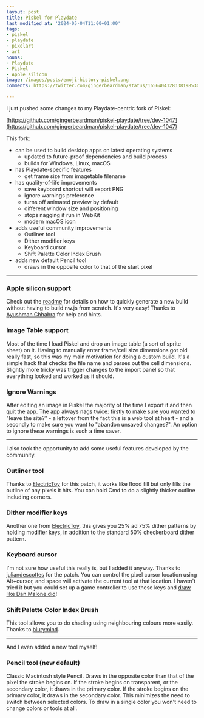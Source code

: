 ```yaml
---
layout: post
title: Piskel for Playdate
last_modified_at: '2024-05-04T11:00+01:00'
tags:
- piskel
- playdate
- pixelart
- art
nouns:
- Playdate
- Piskel
- Apple silicon
image: /images/posts/emoji-history-piskel.png
comments: https://twitter.com/gingerbeardman/status/1656404128338198530

---
```


I just pushed some changes to my Playdate-centric fork of Piskel:

[https://github.com/gingerbeardman/piskel-playdate/tree/dev-1047](https://github.com/gingerbeardman/piskel-playdate/tree/dev-1047)

This fork:
- can be used to build desktop apps on latest operating systems
  - updated to future-proof dependencies and build process
  - builds for Windows, Linux, macOS
- has Playdate-specific features
  - get frame size from imagetable filename
- has quality-of-life improvements
  - save keyboard shortcut will export PNG
  - ignore warnings preference
  - turns off animated preview by default
  - different window size and positioning
  - stops nagging if run in WebKit
  - modern macOS icon
- adds useful community improvements
  - Outliner tool
  - Dither modifier keys
  - Keyboard cursor
  - Shift Palette Color Index Brush
- adds new default Pencil tool
  - draws in the opposite color to that of the start pixel

----

### Apple silicon support

Check out the [readme](https://github.com/gingerbeardman/piskel-playdate/blob/dev-1047/README.md) for details on how to quickly generate a new build without having to build nw.js from scratch. It's very easy! Thanks to [Ayushman Chhabra](https://www.ayushmanchhabra.com) for help and hints.

### Image Table support

Most of the time I load Piskel and drop an image table (a sort of sprite sheet) on it. Having to manually enter frame/cell size dimensions got old really fast, so this was my main motivation for doing a custom build. It's a simple hack that checks the file name and parses out the cell dimensions. Slightly more tricky was trigger changes to the import panel so that everything looked and worked as it should.

### Ignore Warnings
After editing an image in Piskel the majority of the time I export it and then quit the app. The app always nags twice: firstly to make sure you wanted to "leave the site?" - a leftover from the fact this is a web tool at heart - and a secondly to make sure you want to "abandon unsaved changes?". An option to ignore these warnings is such a time saver.

----

I also took the opportunity to add some useful features developed by the community.

###  Outliner tool

Thanks to [ElectricToy](https://github.com/ElectricToy/piskel/pulls?q=is%3Apr+is%3Aclosed) for this patch, it works like flood fill but only fills the outline of any pixels it hits. You can hold Cmd to do a slightly thicker outline including corners.

### Dither modifier keys

Another one from [ElectricToy](https://github.com/ElectricToy/piskel/pulls?q=is%3Apr+is%3Aclosed), this gives you 25% ad 75% dither patterns by holding modifier keys, in addition to the standard 50% checkerboard dither pattern.

### Keyboard cursor

I'm not sure how useful this really is, but I added it anyway. Thanks to [juliandescottes](https://github.com/piskelapp/piskel/tree/keyboard-cursor) for the patch. You can control the pixel cursor location using Alt+cursor, and space will activate the current tool at that location. I haven't tried it but you could set up a game controller to use these keys and [draw like Dan Malone did](https://readonlymemory.vg/the-making-of-speedball-2/)!

### Shift Palette Color Index Brush

This tool allows you to do shading using neighbouring colours more easily. Thanks to [blurymind](https://github.com/piskelapp/piskel/pull/887).

----

And I even added a new tool myself!

### Pencil tool (new default)

Classic Macintosh style Pencil. Draws in the opposite color than that of the pixel the stroke begins on. If the stroke begins on transparent, or the secondary color, it draws in the primary color. If the stroke begins on the primary color, it draws in the secondary color. This minimizes the need to switch between selected colors. To draw in a single color you won't need to change colors or tools at all.
